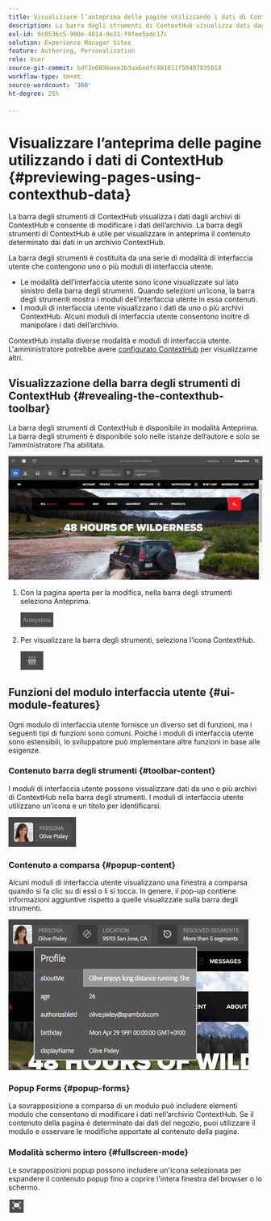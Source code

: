 ```yaml
---
title: Visualizzare l’anteprima delle pagine utilizzando i dati di ContextHub
description: La barra degli strumenti di ContextHub visualizza dati dagli archivi di ContextHub, ti consente di modificare i dati archiviati ed è utile per visualizzare in anteprima il contenuto
exl-id: 9c0536c5-900e-4814-9e31-f9fee5adc17c
solution: Experience Manager Sites
feature: Authoring, Personalization
role: User
source-git-commit: bdf3e0896eee1b3aa6edfc481011f50407835014
workflow-type: tm+mt
source-wordcount: '360'
ht-degree: 25%

---
```


# Visualizzare l’anteprima delle pagine utilizzando i dati di ContextHub  {#previewing-pages-using-contexthub-data}

La barra degli strumenti di ContextHub visualizza i dati dagli archivi di ContextHub e consente di modificare i dati dell’archivio. La barra degli strumenti di ContextHub è utile per visualizzare in anteprima il contenuto determinato dai dati in un archivio ContextHub.

La barra degli strumenti è costituita da una serie di modalità di interfaccia utente che contengono uno o più moduli di interfaccia utente.

* Le modalità dell’interfaccia utente sono icone visualizzate sul lato sinistro della barra degli strumenti. Quando selezioni un’icona, la barra degli strumenti mostra i moduli dell’interfaccia utente in essa contenuti.
* I moduli di interfaccia utente visualizzano i dati da uno o più archivi ContextHub. Alcuni moduli di interfaccia utente consentono inoltre di manipolare i dati dell’archivio.

ContextHub installa diverse modalità e moduli di interfaccia utente. L&#39;amministratore potrebbe avere [configurato ContextHub](/help/implementing/developing/personalization/configuring-contexthub.md) per visualizzarne altri.

## Visualizzazione della barra degli strumenti di ContextHub {#revealing-the-contexthub-toolbar}

La barra degli strumenti di ContextHub è disponibile in modalità Anteprima. La barra degli strumenti è disponibile solo nelle istanze dell’autore e solo se l’amministratore l’ha abilitata.

![Barra degli strumenti di ContextHub](/help/sites-cloud/authoring/assets/contexthub-toolbar.png)

1. Con la pagina aperta per la modifica, nella barra degli strumenti seleziona Anteprima.

   ![Pulsante Anteprima](/help/sites-cloud/authoring/assets/contexthub-preview-button.png)

1. Per visualizzare la barra degli strumenti, seleziona l’icona ContextHub.

   ![Pulsante ContextHub](/help/sites-cloud/authoring/assets/contexthub-button.png)

## Funzioni del modulo interfaccia utente {#ui-module-features}

Ogni modulo di interfaccia utente fornisce un diverso set di funzioni, ma i seguenti tipi di funzioni sono comuni. Poiché i moduli di interfaccia utente sono estensibili, lo sviluppatore può implementare altre funzioni in base alle esigenze.

### Contenuto barra degli strumenti {#toolbar-content}

I moduli di interfaccia utente possono visualizzare dati da uno o più archivi di ContextHub nella barra degli strumenti. I moduli di interfaccia utente utilizzano un’icona e un titolo per identificarsi. 

![Persone ContextHub](/help/sites-cloud/authoring/assets/contexthub-persona-button.png)

### Contenuto a comparsa {#popup-content}

Alcuni moduli di interfaccia utente visualizzano una finestra a comparsa quando si fa clic su di essi o li si tocca. In genere, il pop-up contiene informazioni aggiuntive rispetto a quelle visualizzate sulla barra degli strumenti.

![Informazioni sul profilo ContextHub](/help/sites-cloud/authoring/assets/contexthub-profile.png)

### Popup Forms {#popup-forms}

La sovrapposizione a comparsa di un modulo può includere elementi modulo che consentono di modificare i dati nell’archivio ContextHub. Se il contenuto della pagina è determinato dai dati del negozio, puoi utilizzare il modulo e osservare le modifiche apportate al contenuto della pagina.

### Modalità schermo intero {#fullscreen-mode}

Le sovrapposizioni popup possono includere un&#39;icona selezionata per espandere il contenuto popup fino a coprire l&#39;intera finestra del browser o lo schermo.

![Pulsante Schermo intero](/help/sites-cloud/authoring/assets/contexthub-fullscreen.png)
